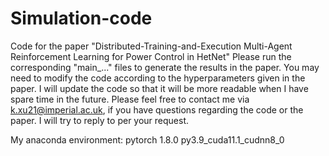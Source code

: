 # Simulation-code
Code for the paper "Distributed-Training-and-Execution Multi-Agent Reinforcement Learning for Power Control in HetNet"
Please run the corresponding "main_..." files to generate the results in the paper.
You may need to modify the code according to the hyperparameters given in the paper.
I will update the code so that it will be more readable when I have spare time in the future.
Please feel free to contact me via k.xu21@imperial.ac.uk, if you have questions regarding the code or the paper. I will try to reply to per your request.

My anaconda environment:
pytorch  1.8.0  py3.9_cuda11.1_cudnn8_0
